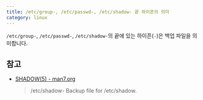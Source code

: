 ```yaml
---
title: /etc/group-, /etc/passwd-, /etc/shadow- 끝 하이픈의 의미
category: linux
---
```


`/etc/group-`, `/etc/passwd-`, `/etc/shadow-`의 끝에 있는 하이픈(`-`)은 백업 파일을 의미합니다.

## 참고

- [SHADOW(5) - man7.org](http://man7.org/linux/man-pages/man5/shadow.5.html#FILES)

    > /etc/shadow-
    > Backup file for /etc/shadow.

